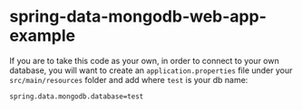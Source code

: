 # spring-data-mongodb-web-app-example

If you are to take this code as your own, in order to connect to your own database, you will want to create an <code>application.properties</code> file under your <code>src/main/resources</code> folder and add where <code>test</code> is your db name:

<code>spring.data.mongodb.database=test</code>
